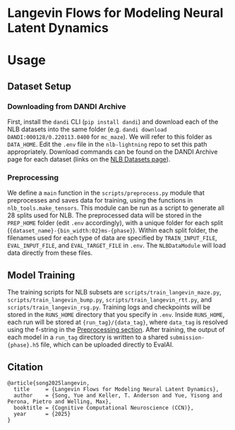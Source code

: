# Langevin Flows for Modeling Neural Latent Dynamics


# Usage

## Dataset Setup
### Downloading from DANDI Archive
First, install the `dandi` CLI (`pip install dandi`) and download each of the NLB datasets into the same folder (e.g. `dandi download DANDI:000128/0.220113.0400` for `mc_maze`). We will refer to this folder as `DATA_HOME`. Edit the `.env` file in the `nlb-lightning` repo to set this path appropriately. Download commands can be found on the DANDI Archive page for each dataset (links on the [NLB Datasets page](https://neurallatents.github.io/datasets)).

### Preprocessing
We define a `main` function in the `scripts/preprocess.py` module that preprocesses and saves data for training, using the functions in `nlb_tools.make_tensors`. This module can be run as a script to generate all 28 splits used for NLB. The preprocessed data will be stored in the `PREP_HOME` folder (edit `.env` accordingly), with a unique folder for each split (`{dataset_name}-{bin_width:02}ms-{phase}`). Within each split folder, the filenames used for each type of data are specified by `TRAIN_INPUT_FILE`, `EVAL_INPUT_FILE`, and `EVAL_TARGET_FILE` in `.env`. The `NLBDataModule` will load data directly from these files.



## Model Training
The training scripts for NLB subsets are `scripts/train_langevin_maze.py`, `scripts/train_langevin_bump.py`, `scripts/train_langevin_rtt.py`, and `scripts/train_langevin_rsg.py`. Training logs and checkpoints will be stored in the `RUNS_HOME` directory that you specify in `.env`. Inside `RUNS_HOME`, each run will be stored at `{run_tag}/{data_tag}`, where `data_tag` is resolved using the f-string in the [Preprocessing section](#preprocessing). After training, the output of each model in a `run_tag` directory is written to a shared `submission-{phase}.h5` file, which can be uploaded directly to EvalAI.


## Citation

```
@article{song2025langevin,
  title     = {Langevin Flows for Modeling Neural Latent Dynamics},
  author    = {Song, Yue and Keller, T. Anderson and Yue, Yisong and Perona, Pietro and Welling, Max},
  booktitle = {Cognitive Computational Neuroscience (CCN)},
  year      = {2025}
}
```
